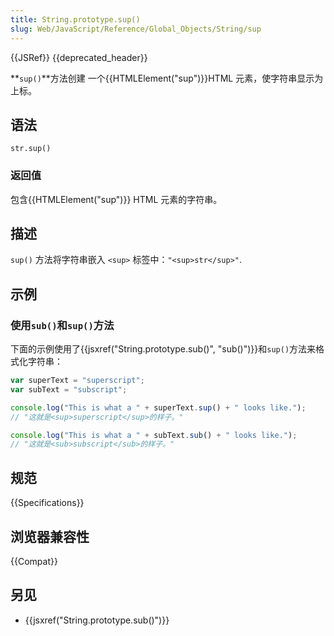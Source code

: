 ```yaml
---
title: String.prototype.sup()
slug: Web/JavaScript/Reference/Global_Objects/String/sup
---
```


{{JSRef}} {{deprecated_header}}

**`sup()`**方法创建 一个{{HTMLElement("sup")}}HTML 元素，使字符串显示为上标。

## 语法

```plain
str.sup()
```

### 返回值

包含{{HTMLElement("sup")}} HTML 元素的字符串。

## 描述

`sup()` 方法将字符串嵌入 `<sup>` 标签中：`"<sup>str</sup>"`.

## 示例

### 使用`sub()`和`sup()`方法

下面的示例使用了{{jsxref("String.prototype.sub()", "sub()")}}和`sup()`方法来格式化字符串：

```js
var superText = "superscript";
var subText = "subscript";

console.log("This is what a " + superText.sup() + " looks like.");
// "这就是<sup>superscript</sup>的样子。"

console.log("This is what a " + subText.sub() + " looks like.");
// "这就是<sub>subscript</sub>的样子。"
```

## 规范

{{Specifications}}

## 浏览器兼容性

{{Compat}}

## 另见

- {{jsxref("String.prototype.sub()")}}
